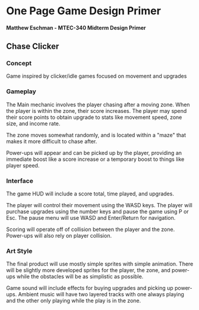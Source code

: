 # One Page Game Design Primer
#### Matthew Eschman - MTEC-340 Midterm Design Primer
## Chase Clicker
### Concept
Game inspired by clicker/idle games focused on movement and upgrades
### Gameplay
The Main mechanic involves the player chasing after a moving zone. When the player is within the zone, their score increases. The player may spend their score points to obtain upgrade to stats like movement speed, zone size, and income rate.

The zone moves somewhat randomly, and is located within a "maze" that makes it more difficult to chase after.

Power-ups will appear and can be picked up by the player, providing an immediate boost like a score increase or a temporary boost to things like player speed.
### Interface
The game HUD will include a score total, time played, and upgrades.

The player will control their movement using the WASD keys. The player will purchase upgrades using the number keys and pause the game using P or Esc. The pause menu will use WASD and Enter/Return for navigation.

Scoring will operate off of collision between the player and the zone. Power-ups will also rely on player collision.
### Art Style
The final product will use mostly simple sprites with simple animation. There will be slightly more developed sprites for the player, the zone, and power-ups while the obstacles will be as simplistic as possible.

Game sound will include effects for buying upgrades and picking up power-ups. Ambient music will have two layered tracks with one always playing and the other only playing while the play is in the zone.